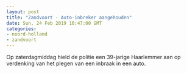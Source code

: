 ```yaml
---
layout: post
title: "Zandvoort - Auto-inbreker aangehouden"
date: Sun, 24 Feb 2019 10:47:00 GMT
categories: 
- noord-holland 
- zandvoort 
---
```


Op zaterdagmiddag hield de politie een 39-jarige Haarlemmer aan op verdenking van het plegen van een inbraak in een auto.
